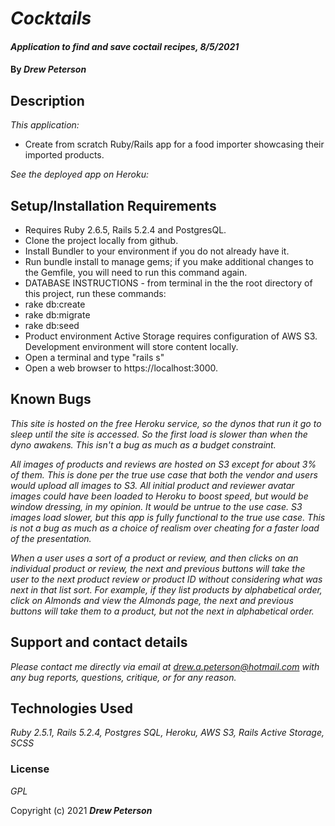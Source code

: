 # _Cocktails_

#### _Application to find and save coctail recipes, 8/5/2021_

#### By _**Drew Peterson**_

## Description

_This application:_

* Create from scratch Ruby/Rails app for a food importer showcasing their imported products.


_See the deployed app on Heroku:_

## Setup/Installation Requirements

* Requires Ruby 2.6.5, Rails 5.2.4 and PostgresQL. 
* Clone the project locally from github.
* Install Bundler to your environment if you do not already have it.
* Run bundle install to manage gems; if you make additional changes to the Gemfile, you will need to run this command again.
* DATABASE INSTRUCTIONS - from terminal in the the root directory of this project, run these commands:
*   rake db:create
*   rake db:migrate
*   rake db:seed
* Product environment Active Storage requires configuration of AWS S3.  Development environment will store content locally.
* Open a terminal and type "rails s"
* Open a web browser to https://localhost:3000.

## Known Bugs

_This site is hosted on the free Heroku service, so the dynos that run it go to sleep until the site is accessed.  So the first load is slower than when the dyno awakens.  This isn't a bug as much as a budget constraint._

_All images of products and reviews are hosted on S3 except for about 3% of them.  This is done per the true use case that both the vendor and users would upload all images to S3.  All initial product and reviewer avatar images could have been loaded to Heroku to boost speed, but would be window dressing, in my opinion. It would be untrue to the use case.  S3 images load slower, but this app is fully functional to the true use case. This is not a bug as much as a choice of realism over cheating for a faster load of the presentation._

_When a user uses a sort of a product or review, and then clicks on an individual product or review, the next and previous buttons will take the user to the next product review or product ID without considering what was next in that list sort.  For example, if they list products by alphabetical order, click on Almonds and view the Almonds page, the next and previous buttons will take them to a product, but not the next in alphabetical order._

## Support and contact details

_Please contact me directly via email at drew.a.peterson@hotmail.com with any bug reports, questions, critique, or for any reason._

## Technologies Used

_Ruby 2.5.1, Rails 5.2.4, Postgres SQL, Heroku, AWS S3, Rails Active Storage, SCSS_

### License

*GPL*



Copyright (c) 2021 **_Drew Peterson_**

